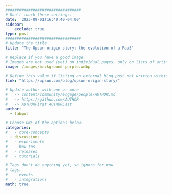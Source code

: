 ```yaml
---
#################################
# Don't touch these settings.
date: '2023-09-01T16:40:40-04:00'
sidebar:
    exclude: true
type: post
#################################
# Update the title
title: "The Upsun origin story: the evolution of a PaaS"

# Replace if you have a good image. 
# Images are not used (yet) on individual pages, only on lists of articles.
image: /images/background-purple.webp

# Define this value if listing an external blog post not written within this site.
link: "https://upsun.com/blog/upsun-origin-story/"

# Update author with one or more
#   -> content/community/engage/people/AUTHOR.md
#   -> https://github.com/AUTHOR
#   -> AUTHORFirst AUTHORLast
author:
  - fabpot

# Choose ONE of the options below:
categories:
#   - core-concepts
  - discussions
#   - experiments
#   - how-tos
#   - releases
#   - tutorials

# Tags don't do anything yet, so ignore for now.
# tags:
#   - events
#   - integrations
math: true
---
```

